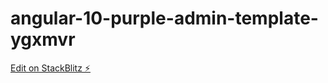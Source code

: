 # angular-10-purple-admin-template-ygxmvr

[Edit on StackBlitz ⚡️](https://stackblitz.com/edit/angular-10-purple-admin-template-dxzrrh)